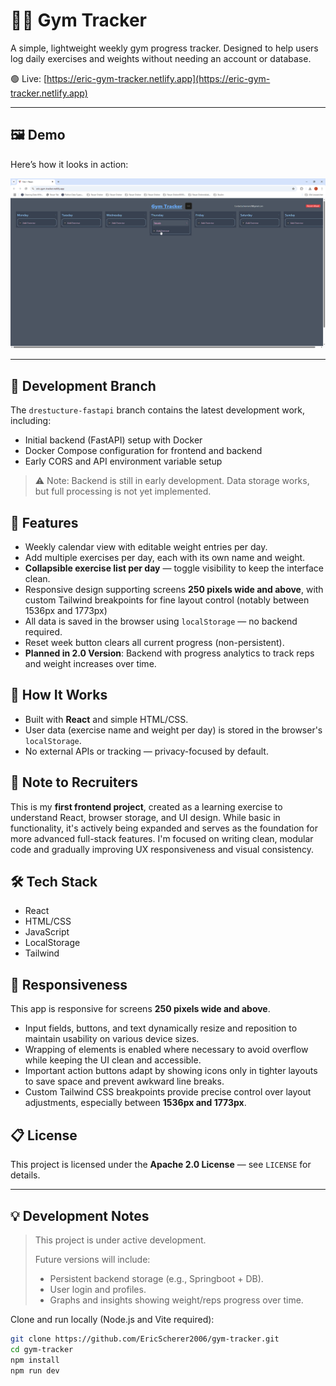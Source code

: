 # 🏋️‍♂️ Gym Tracker

A simple, lightweight weekly gym progress tracker. Designed to help users log daily exercises and weights without needing an account or database.

🟢 Live: [https://eric-gym-tracker.netlify.app](https://eric-gym-tracker.netlify.app)

---

## 🖼️ Demo

Here’s how it looks in action:

![Demo](src/assets/gym-tracker-demo.gif)

---

## 🔧 Development Branch

The `drestucture-fastapi` branch contains the latest development work, including:

- Initial backend (FastAPI) setup with Docker
- Docker Compose configuration for frontend and backend
- Early CORS and API environment variable setup

> ⚠️ Note: Backend is still in early development. Data storage works, but full processing is not yet implemented.

## 📌 Features

- Weekly calendar view with editable weight entries per day.
- Add multiple exercises per day, each with its own name and weight.
- **Collapsible exercise list per day** — toggle visibility to keep the interface clean.
- Responsive design supporting screens **250 pixels wide and above**, with custom Tailwind breakpoints for fine layout control (notably between 1536px and 1773px)
- All data is saved in the browser using `localStorage` — no backend required.
- Reset week button clears all current progress (non-persistent).
- **Planned in 2.0 Version**: Backend with progress analytics to track reps and weight increases over time.

## 🚀 How It Works

- Built with **React** and simple HTML/CSS.
- User data (exercise name and weight per day) is stored in the browser's `localStorage`.
- No external APIs or tracking — privacy-focused by default.

## 💼 Note to Recruiters

This is my **first frontend project**, created as a learning exercise to understand React, browser storage, and UI design. While basic in functionality, it's actively being expanded and serves as the foundation for more advanced full-stack features. I'm focused on writing clean, modular code and gradually improving UX responsiveness and visual consistency.

## 🛠️ Tech Stack

- React
- HTML/CSS
- JavaScript
- LocalStorage
- Tailwind

## 📱 Responsiveness

This app is responsive for screens **250 pixels wide and above**.

- Input fields, buttons, and text dynamically resize and reposition to maintain usability on various device sizes.
- Wrapping of elements is enabled where necessary to avoid overflow while keeping the UI clean and accessible.
- Important action buttons adapt by showing icons only in tighter layouts to save space and prevent awkward line breaks.
- Custom Tailwind CSS breakpoints provide precise control over layout adjustments, especially between **1536px and 1773px**.

## 📋 License

This project is licensed under the **Apache 2.0 License** — see `LICENSE` for details.

---

## 💡 Development Notes

> This project is under active development.
>
> Future versions will include:
> - Persistent backend storage (e.g., Springboot + DB).
> - User login and profiles.
> - Graphs and insights showing weight/reps progress over time.

Clone and run locally (Node.js and Vite required):

```bash
git clone https://github.com/EricScherer2006/gym-tracker.git
cd gym-tracker
npm install
npm run dev
